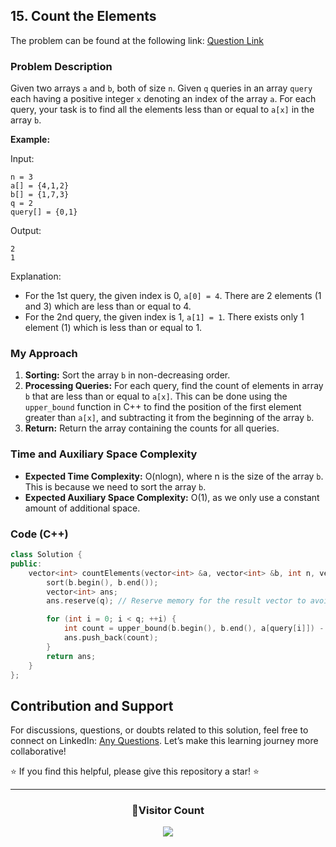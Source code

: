 ## 15. Count the Elements

The problem can be found at the following link: [Question Link](https://www.geeksforgeeks.org/problems/count-the-elements1529/1)

### Problem Description

Given two arrays `a` and `b`, both of size `n`. Given `q` queries in an array `query` each having a positive integer `x` denoting an index of the array `a`. For each query, your task is to find all the elements less than or equal to `a[x]` in the array `b`.

**Example:**

Input:

```
n = 3
a[] = {4,1,2}
b[] = {1,7,3}
q = 2
query[] = {0,1}
```

Output:

```
2
1
```

Explanation:

- For the 1st query, the given index is 0, `a[0] = 4`. There are 2 elements (1 and 3) which are less than or equal to 4.
- For the 2nd query, the given index is 1, `a[1] = 1`. There exists only 1 element (1) which is less than or equal to 1.

### My Approach

1. **Sorting:** Sort the array `b` in non-decreasing order.
2. **Processing Queries:** For each query, find the count of elements in array `b` that are less than or equal to `a[x]`. This can be done using the `upper_bound` function in C++ to find the position of the first element greater than `a[x]`, and subtracting it from the beginning of the array `b`.
3. **Return:** Return the array containing the counts for all queries.

### Time and Auxiliary Space Complexity

- **Expected Time Complexity:** O(nlogn), where n is the size of the array `b`. This is because we need to sort the array `b`.
- **Expected Auxiliary Space Complexity:** O(1), as we only use a constant amount of additional space.

### Code (C++)

```cpp
class Solution {
public:
    vector<int> countElements(vector<int> &a, vector<int> &b, int n, vector<int> &query, int q) {
        sort(b.begin(), b.end());
        vector<int> ans;
        ans.reserve(q); // Reserve memory for the result vector to avoid dynamic resizing

        for (int i = 0; i < q; ++i) {
            int count = upper_bound(b.begin(), b.end(), a[query[i]]) - b.begin();
            ans.push_back(count);
        }
        return ans;
    }
};
```

## Contribution and Support

For discussions, questions, or doubts related to this solution, feel free to connect on LinkedIn: [Any Questions](https://www.linkedin.com/in/patel-hetkumar-sandipbhai-8b110525a/). Let’s make this learning journey more collaborative!

⭐ If you find this helpful, please give this repository a star! ⭐

---

<div align="center">
  <h3><b>📍Visitor Count</b></h3>
</div>

<p align="center">
  <img src="https://profile-counter.glitch.me/Hunterdii/count.svg" />
</p>
